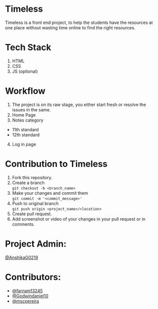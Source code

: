 # Timeless
Timeless is a front end project, to help the students have the resources at one place without wasting time online to find the right resources.
# Tech Stack
1. HTML
2. CSS
3. JS (optional)

# Workflow
1. The project is on its raw stage, you either start fresh or resolve the issues in the same.
2. Home Page
3. Notes category
- 11th standard
- 12th standard
4. Log in page

# Contribution to Timeless
1. Fork this repository.
2. Create a branch <br>
`git checkout -b <branch_name>`
3. Make your changes and commit them<br>
`git commit -m '<commit_message>'`
4. Push to original branch<br>
`git push origin <project_name>/<location>`
6. Create pull request.
7. Add screenshot or video of your changes in your pull request or in comments.

# Project Admin:
[@AnshikaG0219](https://github.com/AnshikaG0219)

# Contributors:
- [@farnam13245](https://github.com/farnam13245)
- [@Godwindaniel10](https://github.com/Godwindaniel10)
- [@mscpereira](https://github.com/mscpereira)